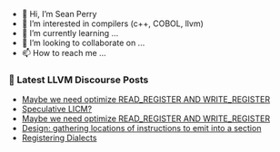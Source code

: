 - 👋 Hi, I’m Sean Perry
- 👀 I’m interested in compilers (c++, COBOL, llvm)
- 🌱 I’m currently learning ...
- 💞️ I’m looking to collaborate on ...
- 📫 How to reach me ...

<!---
s66perry/s66perry is a ✨ special ✨ repository because its `README.md` (this file) appears on your GitHub profile.
You can click the Preview link to take a look at your changes.
--->
### 📕 Latest LLVM Discourse Posts

<!-- DISCOURSE-LLVM:START -->
- [Maybe we need optimize READ_REGISTER AND WRITE_REGISTER](https://discourse.llvm.org/t/maybe-we-need-optimize-read-register-and-write-register/83818#post_3)
- [Speculative LICM?](https://discourse.llvm.org/t/speculative-licm/80977#post_18)
- [Maybe we need optimize READ_REGISTER AND WRITE_REGISTER](https://discourse.llvm.org/t/maybe-we-need-optimize-read-register-and-write-register/83818#post_2)
- [Design: gathering locations of instructions to emit into a section](https://discourse.llvm.org/t/design-gathering-locations-of-instructions-to-emit-into-a-section/83729#post_8)
- [Registering Dialects](https://discourse.llvm.org/t/registering-dialects/83822#post_7)
<!-- DISCOURSE-LLVM:END -->
